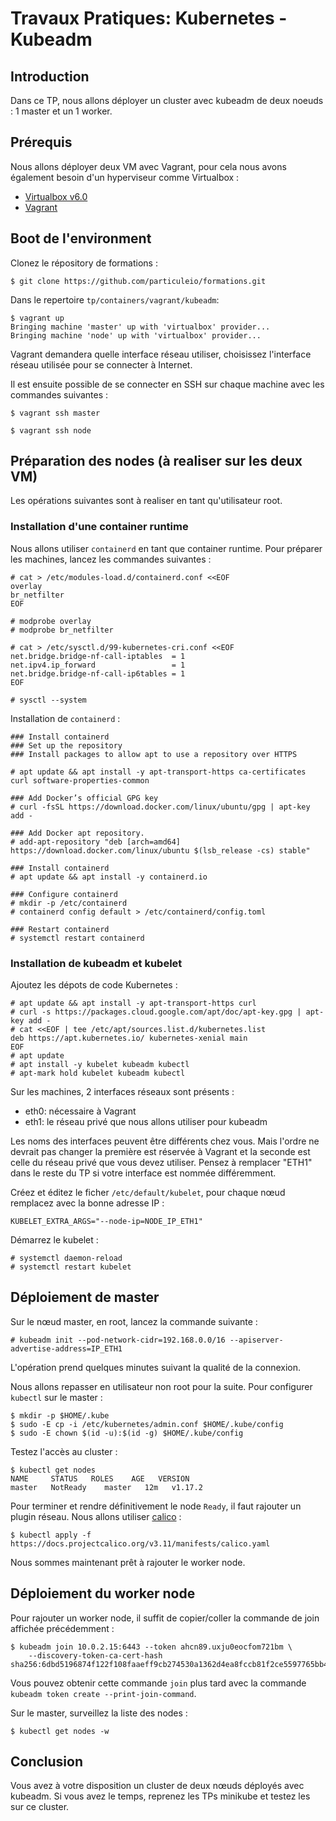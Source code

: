 # Travaux Pratiques: Kubernetes - Kubeadm

## Introduction

Dans ce TP, nous allons déployer un cluster avec kubeadm de deux noeuds : 1 master et un 1 worker.

## Prérequis

Nous allons déployer deux VM avec Vagrant, pour cela nous avons également besoin d'un hyperviseur comme Virtualbox :

- [Virtualbox v6.0](https://www.virtualbox.org/wiki/Downloads)
- [Vagrant](https://www.vagrantup.com/downloads.html)

## Boot de l'environment

Clonez le répository de formations :

```console
$ git clone https://github.com/particuleio/formations.git
```

Dans le repertoire `tp/containers/vagrant/kubeadm`:

```console
$ vagrant up
Bringing machine 'master' up with 'virtualbox' provider...
Bringing machine 'node' up with 'virtualbox' provider...
```

Vagrant demandera quelle interface réseau utiliser, choisissez l'interface réseau utilisée pour se connecter à Internet.

Il est ensuite possible de se connecter en SSH sur chaque machine avec les commandes suivantes :

```console
$ vagrant ssh master
```

```console
$ vagrant ssh node
```

## Préparation des nodes (à realiser sur les deux VM)

Les opérations suivantes sont à realiser en tant qu'utilisateur root.

### Installation d'une container runtime

Nous allons utiliser `containerd` en tant que container runtime. Pour préparer les machines, lancez les commandes suivantes :

```console
# cat > /etc/modules-load.d/containerd.conf <<EOF
overlay
br_netfilter
EOF

# modprobe overlay
# modprobe br_netfilter

# cat > /etc/sysctl.d/99-kubernetes-cri.conf <<EOF
net.bridge.bridge-nf-call-iptables  = 1
net.ipv4.ip_forward                 = 1
net.bridge.bridge-nf-call-ip6tables = 1
EOF

# sysctl --system
```

Installation de `containerd` :

```console
### Install containerd
### Set up the repository
### Install packages to allow apt to use a repository over HTTPS

# apt update && apt install -y apt-transport-https ca-certificates curl software-properties-common

### Add Docker’s official GPG key
# curl -fsSL https://download.docker.com/linux/ubuntu/gpg | apt-key add -

### Add Docker apt repository.
# add-apt-repository "deb [arch=amd64] https://download.docker.com/linux/ubuntu $(lsb_release -cs) stable"

### Install containerd
# apt update && apt install -y containerd.io

### Configure containerd
# mkdir -p /etc/containerd
# containerd config default > /etc/containerd/config.toml

### Restart containerd
# systemctl restart containerd
```

### Installation de kubeadm et kubelet

Ajoutez les dépots de code Kubernetes :

```console
# apt update && apt install -y apt-transport-https curl
# curl -s https://packages.cloud.google.com/apt/doc/apt-key.gpg | apt-key add -
# cat <<EOF | tee /etc/apt/sources.list.d/kubernetes.list
deb https://apt.kubernetes.io/ kubernetes-xenial main
EOF
# apt update
# apt install -y kubelet kubeadm kubectl
# apt-mark hold kubelet kubeadm kubectl
```

Sur les machines, 2 interfaces réseaux sont présents :

- eth0: nécessaire à Vagrant
- eth1: le réseau privé que nous allons utiliser pour kubeadm

Les noms des interfaces peuvent être différents chez vous. Mais l'ordre ne
devrait pas changer la première est réservée à Vagrant et la seconde est celle
du réseau privé que vous devez utiliser. Pensez à remplacer "ETH1" dans le
reste du TP si votre interface est nommée différemment.

Créez et éditez le ficher `/etc/default/kubelet`, pour chaque nœud remplacez avec la bonne adresse IP :

```console
KUBELET_EXTRA_ARGS="--node-ip=NODE_IP_ETH1"
```

Démarrez le kubelet :

```console
# systemctl daemon-reload
# systemctl restart kubelet
```

## Déploiement de master


Sur le nœud master, en root, lancez la commande suivante :

```console
# kubeadm init --pod-network-cidr=192.168.0.0/16 --apiserver-advertise-address=IP_ETH1
```

L'opération prend quelques minutes suivant la qualité de la connexion.

Nous allons repasser en utilisateur non root pour la suite. Pour configurer `kubectl` sur le master :

```console
$ mkdir -p $HOME/.kube
$ sudo -E cp -i /etc/kubernetes/admin.conf $HOME/.kube/config
$ sudo -E chown $(id -u):$(id -g) $HOME/.kube/config
```

Testez l'accès au cluster :

```console
$ kubectl get nodes
NAME     STATUS   ROLES    AGE   VERSION
master   NotReady    master   12m   v1.17.2
```

Pour terminer et rendre définitivement le node `Ready`, il faut rajouter un
plugin réseau. Nous allons utiliser [calico](https://www.projectcalico.org/) :

```console
$ kubectl apply -f https://docs.projectcalico.org/v3.11/manifests/calico.yaml
```

Nous sommes maintenant prêt à rajouter le worker node.

## Déploiement du worker node

Pour rajouter un worker node, il suffit de copier/coller la commande de join affichée précédemment :

```console
$ kubeadm join 10.0.2.15:6443 --token ahcn89.uxju0eocfom721bm \
    --discovery-token-ca-cert-hash sha256:6dbd5196874f122f108faaeff9cb274530a1362d4ea8fccb81f2ce5597765bb4
```

Vous pouvez obtenir cette commande `join` plus tard avec la commande `kubeadm
token create --print-join-command`.

Sur le master, surveillez la liste des nodes :

```console
$ kubectl get nodes -w
```

## Conclusion

Vous avez à votre disposition un cluster de deux nœuds déployés avec kubeadm. Si vous avez le temps, reprenez les TPs minikube et testez les sur ce cluster.

